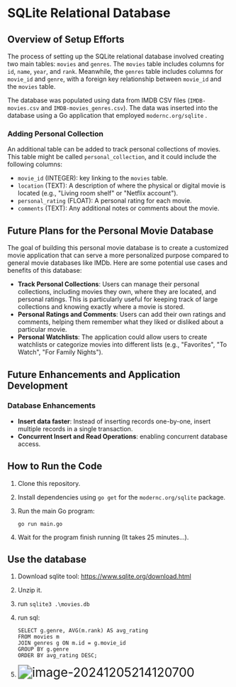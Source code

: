 # SQLite Relational Database

## Overview of Setup Efforts
The process of setting up the SQLite relational database involved creating two main tables: `movies` and `genres`. The `movies` table includes columns for `id`, `name`, `year`, and `rank`. Meanwhile, the `genres` table includes columns for `movie_id` and `genre`, with a foreign key relationship between `movie_id` and the `movies` table.

The database was populated using data from IMDB CSV files (`IMDB-movies.csv` and `IMDB-movies_genres.csv`). The data was inserted into the database using a Go application that employed  `modernc.org/sqlite` . 

### Adding Personal Collection
An additional table can be added to track personal collections of movies. This table might be called `personal_collection`, and it could include the following columns:

- `movie_id` (INTEGER): key linking to the `movies` table.
- `location` (TEXT): A description of where the physical or digital movie is located (e.g., "Living room shelf" or "Netflix account").
- `personal_rating` (FLOAT): A personal rating for each movie.
- `comments` (TEXT): Any additional notes or comments about the movie.

## Future Plans for the Personal Movie Database
The goal of building this personal movie database is to create a customized movie application that can serve a more personalized purpose compared to general movie databases like IMDb. Here are some potential use cases and benefits of this database:

- **Track Personal Collections**: Users can manage their personal collections, including movies they own, where they are located, and personal ratings. This is particularly useful for keeping track of large collections and knowing exactly where a movie is stored.
- **Personal Ratings and Comments**: Users can add their own ratings and comments, helping them remember what they liked or disliked about a particular movie.
- **Personal Watchlists**: The application could allow users to create watchlists or categorize movies into different lists (e.g., "Favorites", "To Watch", "For Family Nights").

## Future Enhancements and Application Development
### Database Enhancements
- **Insert data faster**: Instead of inserting records one-by-one, insert multiple records in a single transaction.
- **Concurrent Insert and Read Operations**: enabling concurrent database access.

## How to Run the Code

1. Clone this repository.

2. Install dependencies using `go get` for the `modernc.org/sqlite` package.

3. Run the main Go program:

   ```
   go run main.go
   ```

4. Wait for the program finish running (It takes 25 minutes...).

## Use the database

1. Download sqlite tool: https://www.sqlite.org/download.html

2. Unzip it.

3. run `sqlite3 .\movies.db`

4. run sql:

   ```
   SELECT g.genre, AVG(m.rank) AS avg_rating
   FROM movies m
   JOIN genres g ON m.id = g.movie_id
   GROUP BY g.genre
   ORDER BY avg_rating DESC;
   ```

5. <img src="C:\Users\byc01\AppData\Roaming\Typora\typora-user-images\image-20241205214120700.png" alt="image-20241205214120700" style="zoom:200%;" />